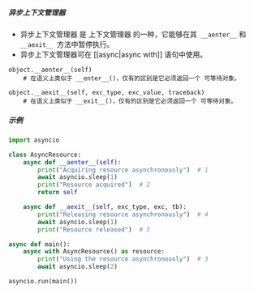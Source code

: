 ##### 异步上下文管理器
- 异步上下文管理器 是 上下文管理器 的一种，它能够在其` __aenter__` 和 `__aexit__ `方法中暂停执行。
- 异步上下文管理器可在 [[async|async with]] 语句中使用。
```pythoon
object.__aenter__(self)
	# 在语义上类似于 __enter__()，仅有的区别是它必须返回一个 可等待对象。

object.__aexit__(self, exc_type, exc_value, traceback)
	# 在语义上类似于 __exit__()，仅有的区别是它必须返回一个 可等待对象。
```
##### 示例
```python
import asyncio

class AsyncResource:
    async def __aenter__(self):
        print("Acquiring resource asynchronously")  # 1
        await asyncio.sleep(1)
        print("Resource acquired")  # 2
        return self

    async def __aexit__(self, exc_type, exc, tb):
        print("Releasing resource asynchronously")  # 4
        await asyncio.sleep(1)
        print("Resource released")  # 5

async def main():
    async with AsyncResource() as resource:
        print("Using the resource asynchronously")  # 3
        await asyncio.sleep(2)

asyncio.run(main())

```